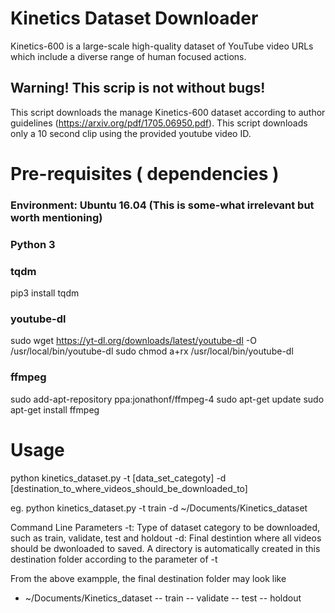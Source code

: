 # Kinetics Dataset Downloader

Kinetics-600 is a large-scale high-quality dataset of YouTube video URLs which include a diverse range of human focused actions.

## Warning! This scrip is not without bugs!

This script downloads the manage Kinetics-600 dataset according to author guidelines (https://arxiv.org/pdf/1705.06950.pdf). This script downloads only a 10 second clip using the provided youtube video ID.

# Pre-requisites ( dependencies )

### Environment: Ubuntu 16.04 (This is some-what irrelevant but worth mentioning)

### Python 3

### tqdm
pip3 install tqdm

### youtube-dl
sudo wget https://yt-dl.org/downloads/latest/youtube-dl -O /usr/local/bin/youtube-dl
sudo chmod a+rx /usr/local/bin/youtube-dl

### ffmpeg
sudo add-apt-repository ppa:jonathonf/ffmpeg-4
sudo apt-get update
sudo apt-get install ffmpeg


# Usage
python kinetics_dataset.py -t [data_set_categoty] -d [destination_to_where_videos_should_be_downloaded_to]

eg. python kinetics_dataset.py -t train -d ~/Documents/Kinetics_dataset

Command Line Parameters
-t: Type of dataset category to be downloaded, such as train, validate, test and holdout
-d: Final destintion where all videos should be dwonloaded to saved. A directory is automatically created in this destination folder according to the parameter of -t

From the above exampple, the final destination folder may look like
- ~/Documents/Kinetics_dataset
 -- train
 -- validate
 -- test
 -- holdout
 
